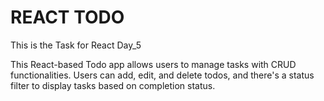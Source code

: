 # REACT TODO

This is the Task for React Day_5

This React-based Todo app allows users to manage tasks with CRUD functionalities. Users can add, edit, and delete todos, and there's a status filter to display tasks based on completion status.